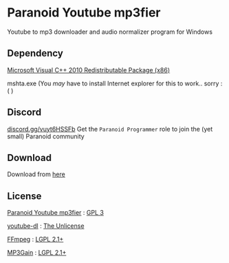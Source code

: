 # Paranoid Youtube mp3fier
Youtube to mp3 downloader and audio normalizer program for Windows

## Dependency
[Microsoft Visual C++ 2010 Redistributable Package (x86)](https://www.microsoft.com/en-US/download/details.aspx?id=5555)

mshta.exe (You _may_ have to install Internet explorer for this to work.. sorry :( )

## Discord
[discord.gg/vuyt6HSSFb](https://discord.gg/vuyt6HSSFb)
Get the `Paranoid Programmer` role to join the (yet small) Paranoid community
## Download
Download from [here](https://github.com/Paranoid-Dev/Paranoid-Youtube-mp3fier/releases/download/v1.0.1/Paranoid-Youtube-mp3fier.exe)
## License
[Paranoid Youtube mp3fier](https://github.com/Paranoid-Dev/Paranoid-Youtube-mp3fier) : [GPL 3](LICENSE)

[youtube-dl](https://github.com/ytdl-org/youtube-dl/) : [The Unlicense](https://github.com/ytdl-org/youtube-dl/blob/master/LICENSE)

[FFmpeg](https://ffmpeg.org/) : [LGPL 2.1+](https://github.com/git/git/blob/master/LGPL-2.1)

[MP3Gain](http://mp3gain.sourceforge.net/index.php) : [LGPL 2.1+](https://github.com/git/git/blob/master/LGPL-2.1)
